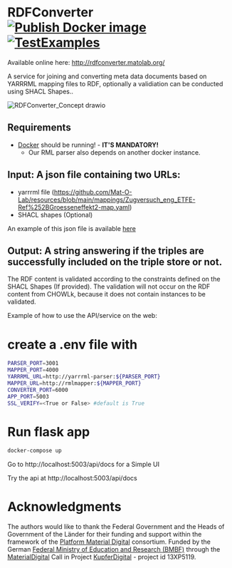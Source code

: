 # RDFConverter [![Publish Docker image](https://github.com/Mat-O-Lab/RDFConverter/actions/workflows/PublishContainer.yml/badge.svg?branch=main&event=workflow_dispatch)](https://github.com/Mat-O-Lab/RDFConverter/actions/workflows/PublishContainer.yml) [![TestExamples](https://github.com/Mat-O-Lab/RDFConverter/actions/workflows/TestExamples.yml/badge.svg?branch=main)](https://github.com/Mat-O-Lab/RDFConverter/actions/workflows/TestExamples.yml)
Available online here: http://rdfconverter.matolab.org/

A service for joining and converting meta data documents based on YARRRML mapping files to RDF, optionally a validiation can be conducted using SHACL Shapes..

![RDFConverter_Concept drawio](https://user-images.githubusercontent.com/9248325/158355253-41fecd06-2487-449c-b91c-115182af9794.png)

## Requirements
- [Docker](https://www.docker.com/) should be running! - **IT'S MANDATORY!** 
  - Our RML parser also depends on another docker instance.

## Input: A json file containing two URLs: 
-	yarrrml file (https://github.com/Mat-O-Lab/resources/blob/main/mappings/Zugversuch_eng_ETFE-Ref%252BGroesseneffekt2-map.yaml)
-	SHACL shapes (Optional)

An example of this json file is available [here](https://raw.githubusercontent.com/Mat-O-Lab/rdfconverter/main/resources/conf.json)
 
## Output: A string answering if the triples are successfully included on the triple store or not.

The RDF content is validated according to the constraints defined on the SHACL Shapes (If provided).
The validation will not occur on the RDF content from CHOWLk, because it does not contain instances to be validated.

Example of how to use the API/service on the web:
# create a .env file with
```bash
PARSER_PORT=3001
MAPPER_PORT=4000
YARRRML_URL=http://yarrrml-parser:${PARSER_PORT}
MAPPER_URL=http://rmlmapper:${MAPPER_PORT}
CONVERTER_PORT=6000
APP_PORT=5003
SSL_VERIFY=<True or False> #default is True
```

# Run flask app
```bash
docker-compose up
```

Go to http://localhost:5003/api/docs for a Simple UI

Try the api at http://localhost:5003/api/docs

# Acknowledgments
The authors would like to thank the Federal Government and the Heads of Government of the Länder for their funding and support within the framework of the [Platform Material Digital](https://www.materialdigital.de) consortium. Funded by the German [Federal Ministry of Education and Research (BMBF)](https://www.bmbf.de/bmbf/en/) through the [MaterialDigital](https://www.bmbf.de/SharedDocs/Publikationen/de/bmbf/5/31701_MaterialDigital.pdf?__blob=publicationFile&v=5) Call in Project [KupferDigital](https://www.materialdigital.de/project/1) - project id 13XP5119.
